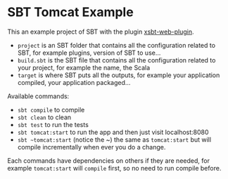 # SBT Tomcat Example

This an example project of SBT with the plugin [xsbt-web-plugin](https://github.com/earldouglas/xsbt-web-plugin/blob/master/docs/2.1.md).

* `project` is an SBT folder that contains all the configuration related to SBT, for example plugins, version of SBT to use...
* `build.sbt`  is the SBT file that contains all the configuration related to your project, for example the name, the Scala 
* `target` is where SBT puts all the outputs, for example your application compiled, your application packaged...

Available commands:
* `sbt compile` to compile
* `sbt clean` to clean
* `sbt test` to run the tests
* `sbt tomcat:start` to run the app and then just visit localhost:8080
* `sbt ~tomcat:start` (notice the ~) the same as `tomcat:start` but will compile incrementally when ever you do a change.

Each commands have dependencies on others if they are needed, for example `tomcat:start` will `compile` first, so no need to run compile before.